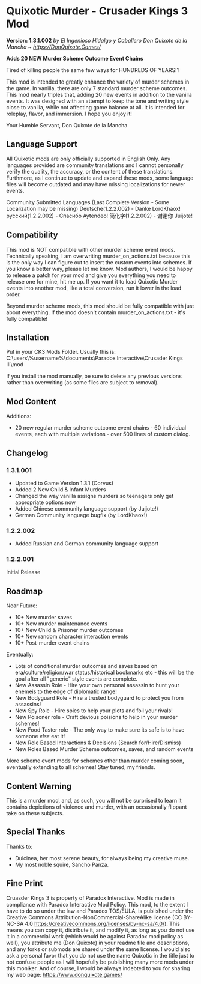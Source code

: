# Quixotic Murder - Crusader Kings 3 Mod
**Version: 1.3.1.002**
*by El Ingenioso Hidalgo y Caballero Don Quixote de la Mancha ~ https://DonQuixote.Games/*

**Adds 20 NEW Murder Scheme Outcome Event Chains**

Tired of killing people the same few ways for HUNDREDS OF YEARS!?

This mod is intended to greatly enhance the variety of murder schemes in the game. In vanilla, there are only 7 standard murder scheme outcomes. This mod nearly triples that, adding 20 new events in addition to the vanilla events. It was designed with an attempt to keep the tone and writing style close to vanilla, while not affecting game balance at all. It is intended for roleplay, flavor, and immersion. I hope you enjoy it!

Your Humble Servant,
Don Quixote de la Mancha

## Language Support
All Quixotic mods are only officially supported in English Only. Any languages provided are community translations and I cannot personally verify the quality, the accuracy, or the content of these translations. Furthmore, as I continue to update and expand these mods, some language files will become outdated and may have missing localizations for newer events.

Community Submitted Languages (Last Complete Version - Some Localization may be missing)
Deutsche(1.2.2.002)  - Danke LordKhaox!
русский(1.2.2.002) - Спасибо Aytendeo!
简化字(1.2.2.002) - 谢谢你 Juijote!

## Compatibility
This mod is NOT compatible with other murder scheme event mods. Technically speaking, I am overwriting murder_on_actions.txt because this is the only way I can figure out to insert the custom events into schemes. If you know a better way, please let me know. Mod authors, I would be happy to release a patch for your mod and give you everything you need to release one for mine, hit me up. If you want it to load Quixotic Murder events into another mod, like a total conversion, run it lower in the load order.

Beyond murder scheme mods, this mod should be fully compatible with just about everything. If the mod doesn't contain murder_on_actions.txt - it's fully compatible!

## Installation
Put in your CK3 Mods Folder. Usually this is:
C:\users\\%username%\documents\Paradox Interactive\Crusader Kings III\mod

If you install the mod manually, be sure to delete any previous versions rather than overwriting (as some files are subject to removal).


## Mod Content
Additions:
* 20 new regular murder scheme outcome event chains - 60 individual events, each with multiple variations - over 500 lines of custom dialog.

## Changelog

### 1.3.1.001
* Updated to Game Version 1.3.1 (Corvus)
* Added 2 New Child & Infant Murders
* Changed the way vanilla assigns murders so teenagers only get appropriate options now
* Added Chinese community language support (by Juijote!)
* German Community language bugfix (by LordKhaox!)

### 1.2.2.002
* Added Russian and German community language support

### 1.2.2.001 
Initial Release

## Roadmap
Near Future:
* 10+ New murder saves
* 10+ New murder maintenance events
* 10+ New Child & Prisoner murder outcomes
* 10+ New random character interaction events
* 10+ Post-murder event chains

Eventually:
* Lots of conditional murder outcomes and saves based on era/culture/religion/war status/historical bookmarks etc - this will be the goal after all "generic" style events are complete.
* New Assassin Role - Hire your own personal assassin to hunt your enemeis to the edge of diplomatic range!
* New Bodyguard Role - Hire a trusted bodyguard to protect you from assassins!
* New Spy Role - Hire spies to help your plots and foil your rivals!
* New Poisoner role - Craft devious poisions to help in your murder schemes!
* New Food Taster role - The only way to make sure its safe is to have someone *else* eat it!
* New Role Based Interactions & Decisions (Search for/Hire/Dismiss)
* New Roles Based Murder Scheme outcomes, saves, and random events

More scheme event mods for schemes other than murder coming soon, eventually extending to all schemes! Stay tuned, my friends.

## Content Warning
This is a murder mod, and, as such, you will not be surprised to learn it contains depictions of violence and murder, with an occasionally flippant take on these subjects.

## Special Thanks
Thanks to:
* Dulcinea, her most serene beauty, for always being my creative muse.
* My most noble squire, Sancho Panza.

## Fine Print
Cruasder Kings 3 is property of Paradox Interactive. Mod is made in compliance with Paradox Interactive Mod Policy. This mod, to the extent I have to do so under the law and Paradox TOS/EULA, is published under the Creative Commons Attribution-NonCommercial-ShareAlike license (CC BY-NC-SA 4.0 https://creativecommons.org/licenses/by-nc-sa/4.0/). This means you can copy it, distribute it, and modify it, as long as you do not use it in a commercial work (which would be against Paradox mod policy as well), you attribute me (Don Quixote) in your readme file and descriptions, and any forks or submods are shared under the same license. I would also ask a personal favor that you do not use the name Quixotic in the title just to not confuse people as I will hopefully be publishing many more mods under this moniker. And of course, I would be always indebted to you for sharing my web page: https://www.donquixote.games/
